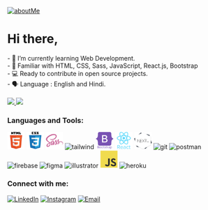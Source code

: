 <a href="https://inovatormatin.com">![aboutMe](https://user-images.githubusercontent.com/72307107/121807779-3fe1cc80-cc73-11eb-9efa-d76d0b734e23.png)</a>
<div>
  <h1>Hi there,</h1>
- 🌱 I’m currently learning Web Development.<br>
- 👀 Familiar with HTML, CSS, Sass, JavaScript, React.js, Bootstrap<br>
- 💻 Ready to contribute in open source projects.<br>
- 🗣️ Language : English and Hindi.<br>
</div>

<br>
<a href="https://github.com/inovatormatin">
  <img height="180em" src="https://github-readme-stats.vercel.app/api?username=inovatormatin&theme=buefy&show_icons=true" />
  <img height="180em" src="https://github-readme-stats.vercel.app/api/top-langs/?username=inovatormatin&theme=buefy&layout=compact" />
</a>

<h3 align="left">Languages and Tools:</h3>
<p align="left">
  <img src="https://raw.githubusercontent.com/devicons/devicon/master/icons/html5/html5-original-wordmark.svg" alt="html5" width="40" height="40"/>
  <img src="https://raw.githubusercontent.com/devicons/devicon/master/icons/css3/css3-original-wordmark.svg" alt="css3" width="40" height="40"/>
  <img src="https://raw.githubusercontent.com/devicons/devicon/master/icons/sass/sass-original.svg" alt="sass" width="40" height="40"/>
  <img src="https://www.vectorlogo.zone/logos/tailwindcss/tailwindcss-icon.svg" alt="tailwind" width="40" height="40"/>
  <img src="https://raw.githubusercontent.com/devicons/devicon/master/icons/bootstrap/bootstrap-plain-wordmark.svg" alt="bootstrap" width="40" height="40"/>
  <img src="https://raw.githubusercontent.com/devicons/devicon/master/icons/react/react-original-wordmark.svg" alt="react" width="40" height="40"/>
  <img src="https://raw.githubusercontent.com/Rohan-Shakya/Rohan-Shakya/master/images/next_logo.png" alt="nextjs" width="40" height="40"/>
  <img src="https://www.vectorlogo.zone/logos/git-scm/git-scm-icon.svg" alt="git" width="40" height="40"/>
  <img src="https://www.vectorlogo.zone/logos/getpostman/getpostman-icon.svg" alt="postman" width="40" height="40"/>
  <img src="https://www.vectorlogo.zone/logos/firebase/firebase-icon.svg" alt="firebase" width="40" height="40"/>
  <img src="https://www.vectorlogo.zone/logos/figma/figma-icon.svg" alt="figma" width="40" height="40"/>
  <img src="https://www.vectorlogo.zone/logos/adobe_illustrator/adobe_illustrator-icon.svg" alt="illustrator" width="40" height="40"/>
  <img src="https://raw.githubusercontent.com/devicons/devicon/master/icons/javascript/javascript-original.svg" alt="javascript" width="40" height="40"/>
  <img src="https://www.vectorlogo.zone/logos/heroku/heroku-icon.svg" alt="heroku" width="40" height="40"/>
</p>

<h3 align="left">Connect with me:</h3>

<p align="center">

<a href="https://www.linkedin.com/in/manish-kumar-09a114184/"><img alt="LinkedIn" src="https://img.shields.io/badge/LinkedIn-Sanchit%20Soni-blue?style=flat-square&logo=linkedin"></a>
<a href="https://www.instagram.com/inovatormatin/"  target="_blank"><img alt="Instagram" src="https://img.shields.io/badge/Instagram-sanchit__soni-blue?style=flat-square&logo=instagram"></a>
<a href="mailto:manojgeetparmar@gmail.com"  target="_blank"><img alt="Email" src="https://img.shields.io/badge/Email-sanchitsony@gmail.com-blue?style=flat-square&logo=gmail"></a>
</p>
